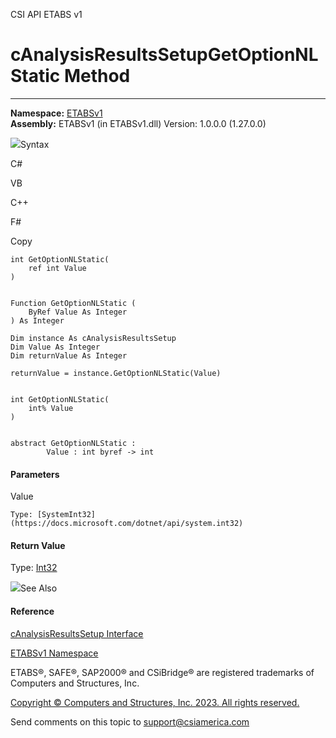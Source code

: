﻿

CSI API ETABS v1

# cAnalysisResultsSetupGetOptionNLStatic Method  
  
---  
  
**Namespace:** [ETABSv1](2780f1b8-2033-5289-2298-1cdb2a7508d9.htm)  
**Assembly:** ETABSv1 (in ETABSv1.dll) Version: 1.0.0.0 (1.27.0.0)

![](../icons/SectionExpanded.png)Syntax

C#

VB

C++

F#

Copy

    
    
    int GetOptionNLStatic(
    	ref int Value
    )
    
    
    Function GetOptionNLStatic ( 
    	ByRef Value As Integer
    ) As Integer
    
    Dim instance As cAnalysisResultsSetup
    Dim Value As Integer
    Dim returnValue As Integer
    
    returnValue = instance.GetOptionNLStatic(Value)
    
    
    int GetOptionNLStatic(
    	int% Value
    )
    
    
    abstract GetOptionNLStatic : 
            Value : int byref -> int 
    

#### Parameters

Value

    Type: [SystemInt32](https://docs.microsoft.com/dotnet/api/system.int32)  

#### Return Value

Type: [Int32](https://docs.microsoft.com/dotnet/api/system.int32)

![](../icons/SectionExpanded.png)See Also

#### Reference

[cAnalysisResultsSetup Interface](25527ed4-d035-9576-e3ec-a63103f2c352.htm)

[ETABSv1 Namespace](2780f1b8-2033-5289-2298-1cdb2a7508d9.htm)

ETABS®, SAFE®, SAP2000® and CSiBridge® are registered trademarks of Computers
and Structures, Inc.  

[Copyright © Computers and Structures, Inc. 2023. All rights
reserved.](http://www.csiamerica.com)

Send comments on this topic to
[support@csiamerica.com](mailto:support%40csiamerica.com?Subject=CSI%20API%20ETABS%20v1)

